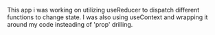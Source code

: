 This app i was working on utilizing useReducer to dispatch different functions to change state. I was also using useContext and wrapping it around my code insteading of 'prop' drilling.